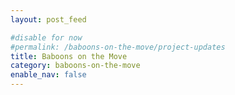 ```yaml
---
layout: post_feed

#disable for now
#permalink: /baboons-on-the-move/project-updates
title: Baboons on the Move
category: baboons-on-the-move
enable_nav: false
---
```


